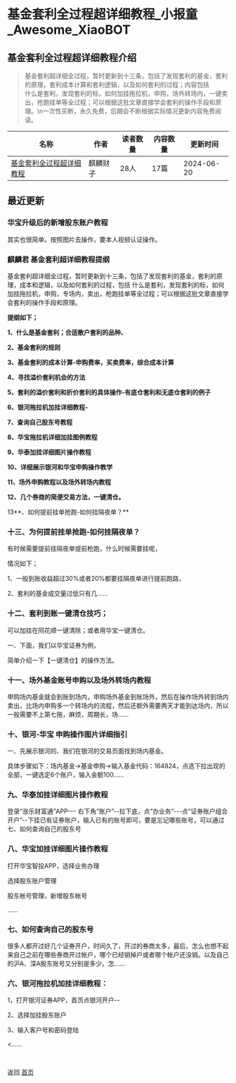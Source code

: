 # 基金套利全过程超详细教程_小报童_Awesome_XiaoBOT

## 基金套利全过程超详细教程介绍
> 基金套利超详细全过程，暂时更新到十三条，包括了发现套利的基金，套利的原理，套利成本计算和套利逻辑，以及如何套利的过程；内容包括  
什么是套利，发现套利的标，如何加挂拖拉机，申购，场外转场内，一键卖出，抢跑挂单等全过程；可以根据这批文章直接学会套利的操作手段和原理。\n一次性买断，永久免费，后期会不断根据实际情况更新内容免费阅读。  
  


|名称|作者|读者数量|内容数量|更新时间|
|---|---|---|---|---|
|[基金套利全过程超详细教程](https://xiaobot.net/p/B001?refer=9c3f1c95-a052-465a-9902-f6d75080262a)|麒麟财子|28人|17篇|2024-06-20|

## 最近更新
### 华宝升级后的新增股东账户教程

其实也很简单。按照图片去操作，要本人视频认证操作。

### 麒麟君 基金套利超详细教程提纲

基金套利超详细全过程，暂时更新到十三条，包括了发现套利的基金，套利的原理，成本和逻辑，以及如何套利的过程，包括
什么是套利，发现套利的标，如何加挂拖拉机，申购，专场内，卖出，枪跑挂单等全过程；可以根据这批文章直接学会套利的操作手段和原理。

**提纲如下；**

**1、什么是基金套利；合适散户套利的品种、**

**2、基金套利的规则**

**3、基金套利的成本计算-申购费率，买卖费率，综合成本计算**

**4、寻找溢价套利机会的方法**

**5、套利的溢价套利和折价套利的具体操作-有底仓套利和无底仓套利的例子**

**6、银河拖拉机加挂详细教程-**

**7、查询自己股东号教程**

**8、华宝拖拉机详细加挂图例教程**

**9、华泰加挂详细图片操作教程**

**10、详细展示银河和华宝申购操作教学**

**11、场外申购教程以及场外转场内教程**

**12、几个券商的简便交易方法，一键清仓。**

13**、如何提前挂单抢跑-如何挂隔夜单？**

### 十三、为何提前挂单抢跑-如何挂隔夜单？

有时候需要提前挂隔夜单提前枪跑，什么时候需要挂呢，

情况如下；

1、一般到账收益超过30%或者20%都要挂隔夜单进行提前跑路，

2、套利的基金成交量过低只有几......

### 十二、套利到账一键清仓技巧；

可以加挂在同花顺一键清除；或者用华宝一键清仓。

一、下面，我们以华宝证券为例，

简单介绍一下【一键清仓】的操作方法。

### 十一、场外基金账号申购以及场外转场内教程

申购场内基金就会到账到场内，申购场外基金到账场外，然后在操作场外转到场内卖出，比场内申购多一个转场内的流程，然后还额外需要两天才能到达场内，所以一般需要不上第七拖，麻烦，周期长，场......

### 十、银河-华宝 申购操作图片详细指引

一、先展示银河的、我们在银河的交易页面找到场内基金。

具体步骤如下：场内基金→基金申购→输入基金代码：164824，点选下拉出现的全部，一键选定6个账户，输入金额100......

### 九、华泰加挂详细图片操作教程

登录“涨乐财富通”APP---
右下角“账户”--拉下底，点“办业务”---点“证券账户组合开户”--下挂已有证券账户，输入已有的账号即可，要是忘记哪些账号，可以通过七、如何查询自己的股东号

### 八、华宝加挂详细图片操作教程

打开华宝智投APP，选择业务办理

选择股东账户管理

股东帐号管理，新增股东帐号

......

### 七、如何查询自己的股东号

很多人都开过好几个证券开户，时间久了，开过的券商太多，最后，怎么也想不起来自己之前在哪些券商开过帐户，哪个已经销掉户或者哪个帐户还没销。以及自己的沪A、深A股东账号又分别是多少。怎......

### 六、银河拖拉机加挂详细教程：

1，打开银河证券APP，首页点银河开户--

2、选择加挂股东账户

3、输入客户号和密码登陆

<......


<a href="https://github.com/Reno9527/awesome-xiaobot" style="color: white; text-decoration: none;">awesome-xiaobot</a>

返回 [首页](../README.md)

